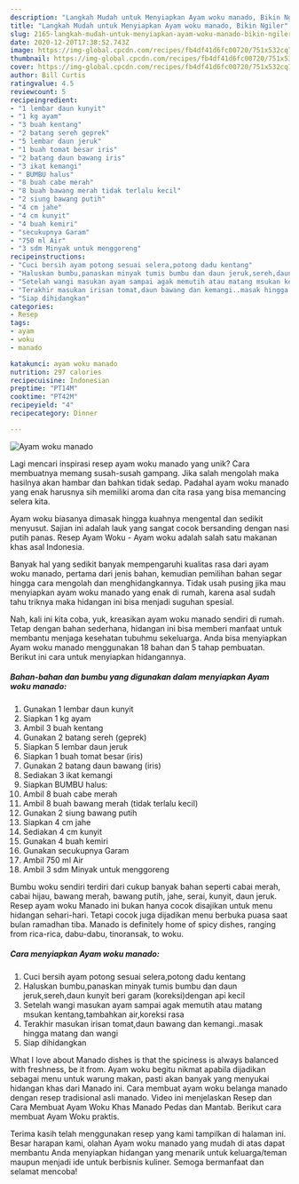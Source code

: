 ```yaml
---
description: "Langkah Mudah untuk Menyiapkan Ayam woku manado, Bikin Ngiler"
title: "Langkah Mudah untuk Menyiapkan Ayam woku manado, Bikin Ngiler"
slug: 2165-langkah-mudah-untuk-menyiapkan-ayam-woku-manado-bikin-ngiler
date: 2020-12-20T17:38:52.743Z
image: https://img-global.cpcdn.com/recipes/fb4df41d6fc00720/751x532cq70/ayam-woku-manado-foto-resep-utama.jpg
thumbnail: https://img-global.cpcdn.com/recipes/fb4df41d6fc00720/751x532cq70/ayam-woku-manado-foto-resep-utama.jpg
cover: https://img-global.cpcdn.com/recipes/fb4df41d6fc00720/751x532cq70/ayam-woku-manado-foto-resep-utama.jpg
author: Bill Curtis
ratingvalue: 4.5
reviewcount: 5
recipeingredient:
- "1 lembar daun kunyit"
- "1 kg ayam"
- "3 buah kentang"
- "2 batang sereh geprek"
- "5 lembar daun jeruk"
- "1 buah tomat besar iris"
- "2 batang daun bawang iris"
- "3 ikat kemangi"
- " BUMBU halus"
- "8 buah cabe merah"
- "8 buah bawang merah tidak terlalu kecil"
- "2 siung bawang putih"
- "4 cm jahe"
- "4 cm kunyit"
- "4 buah kemiri"
- "secukupnya Garam"
- "750 ml Air"
- "3 sdm Minyak untuk menggoreng"
recipeinstructions:
- "Cuci bersih ayam potong sesuai selera,potong dadu kentang"
- "Haluskan bumbu,panaskan minyak tumis bumbu dan daun jeruk,sereh,daun kunyit beri garam (koreksi)dengan api kecil"
- "Setelah wangi masukan ayam sampai agak memutih atau matang msukan kentang,tambahkan air,koreksi rasa"
- "Terakhir masukan irisan tomat,daun bawang dan kemangi..masak hingga matang dan wangi"
- "Siap dihidangkan"
categories:
- Resep
tags:
- ayam
- woku
- manado

katakunci: ayam woku manado 
nutrition: 297 calories
recipecuisine: Indonesian
preptime: "PT14M"
cooktime: "PT42M"
recipeyield: "4"
recipecategory: Dinner

---
```



![Ayam woku manado](https://img-global.cpcdn.com/recipes/fb4df41d6fc00720/751x532cq70/ayam-woku-manado-foto-resep-utama.jpg)

Lagi mencari inspirasi resep ayam woku manado yang unik? Cara membuatnya memang susah-susah gampang. Jika salah mengolah maka hasilnya akan hambar dan bahkan tidak sedap. Padahal ayam woku manado yang enak harusnya sih memiliki aroma dan cita rasa yang bisa memancing selera kita.

Ayam woku biasanya dimasak hingga kuahnya mengental dan sedikit menyusut. Sajian ini adalah lauk yang sangat cocok bersanding dengan nasi putih panas. Resep Ayam Woku - Ayam woku adalah salah satu makanan khas asal Indonesia.

Banyak hal yang sedikit banyak mempengaruhi kualitas rasa dari ayam woku manado, pertama dari jenis bahan, kemudian pemilihan bahan segar hingga cara mengolah dan menghidangkannya. Tidak usah pusing jika mau menyiapkan ayam woku manado yang enak di rumah, karena asal sudah tahu triknya maka hidangan ini bisa menjadi suguhan spesial.


Nah, kali ini kita coba, yuk, kreasikan ayam woku manado sendiri di rumah. Tetap dengan bahan sederhana, hidangan ini bisa memberi manfaat untuk membantu menjaga kesehatan tubuhmu sekeluarga. Anda bisa menyiapkan Ayam woku manado menggunakan 18 bahan dan 5 tahap pembuatan. Berikut ini cara untuk menyiapkan hidangannya.

<!--inarticleads1-->

##### Bahan-bahan dan bumbu yang digunakan dalam menyiapkan Ayam woku manado:

1. Gunakan 1 lembar daun kunyit
1. Siapkan 1 kg ayam
1. Ambil 3 buah kentang
1. Gunakan 2 batang sereh (geprek)
1. Siapkan 5 lembar daun jeruk
1. Siapkan 1 buah tomat besar (iris)
1. Gunakan 2 batang daun bawang (iris)
1. Sediakan 3 ikat kemangi
1. Siapkan  BUMBU halus:
1. Ambil 8 buah cabe merah
1. Ambil 8 buah bawang merah (tidak terlalu kecil)
1. Gunakan 2 siung bawang putih
1. Siapkan 4 cm jahe
1. Sediakan 4 cm kunyit
1. Gunakan 4 buah kemiri
1. Gunakan secukupnya Garam
1. Ambil 750 ml Air
1. Ambil 3 sdm Minyak untuk menggoreng


Bumbu woku sendiri terdiri dari cukup banyak bahan seperti cabai merah, cabai hijau, bawang merah, bawang putih, jahe, serai, kunyit, daun jeruk. Resep ayam woku Manado ini bukan hanya cocok disajikan untuk menu hidangan sehari-hari. Tetapi cocok juga dijadikan menu berbuka puasa saat bulan ramadhan tiba. Manado is definitely home of spicy dishes, ranging from rica-rica, dabu-dabu, tinoransak, to woku. 

<!--inarticleads2-->

##### Cara menyiapkan Ayam woku manado:

1. Cuci bersih ayam potong sesuai selera,potong dadu kentang
1. Haluskan bumbu,panaskan minyak tumis bumbu dan daun jeruk,sereh,daun kunyit beri garam (koreksi)dengan api kecil
1. Setelah wangi masukan ayam sampai agak memutih atau matang msukan kentang,tambahkan air,koreksi rasa
1. Terakhir masukan irisan tomat,daun bawang dan kemangi..masak hingga matang dan wangi
1. Siap dihidangkan


What I love about Manado dishes is that the spiciness is always balanced with freshness, be it from. Ayam woku begitu nikmat apabila dijadikan sebagai menu untuk warung makan, pasti akan banyak yang menyukai hidangan khas dari Manado ini. Cara membuat ayam woku belanga manado dengan resep tradisional asli manado. Video ini menjelaskan Resep dan Cara Membuat Ayam Woku Khas Manado Pedas dan Mantab. Berikut cara membuat Ayam Woku praktis. 

Terima kasih telah menggunakan resep yang kami tampilkan di halaman ini. Besar harapan kami, olahan Ayam woku manado yang mudah di atas dapat membantu Anda menyiapkan hidangan yang menarik untuk keluarga/teman maupun menjadi ide untuk berbisnis kuliner. Semoga bermanfaat dan selamat mencoba!
